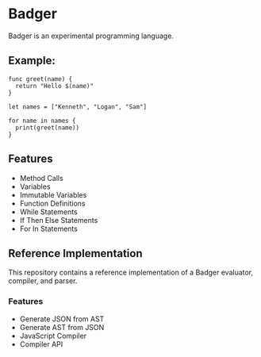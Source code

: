 # Badger

Badger is an experimental programming language.

## Example:

```badger
func greet(name) {
  return "Hello $(name)"
}

let names = ["Kenneth", "Logan", "Sam"]

for name in names {
  print(greet(name))
}
```

## Features

- Method Calls
- Variables
- Immutable Variables
- Function Definitions
- While Statements
- If Then Else Statements
- For In Statements

## Reference Implementation

This repository contains a reference implementation of a Badger evaluator, compiler, and parser.

### Features

- Generate JSON from AST
- Generate AST from JSON
- JavaScript Compiler
- Compiler API
